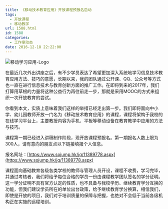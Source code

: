```yaml
---
title: 《移动技术教育应用》开放课程预报名启动
tags:
  - 开放课程
  - 移动教学
url: 1588.html
id: 1588
categories:
  - 工作室动态
date: 2016-12-18 22:22:00
---
```


![移动学习应用-Logo](http://www.ilester.net/wp-content/uploads/2016/12/移动学习应用-300x167.jpg)

在最近几次外出讲座之后，有不少学员表达了希望更加深入系统地学习信息技术教育应用方法、技巧的意愿，长期以来，我的团队通过公开课、QQ、公众号等方式也一直在进行信息技术与教育创新方面的推广工作。在即将到来的2017年，我们打算用草根的力量将这种公益行为再往前走一步，那就是采用MOOC的方式来组织一次开放教育的尝试。

你看到本文，实质上意味着我们这样的举措已经走出第一步。我们即将面向中小学、幼儿园教师开放一门名为《移动技术教育应用》的课程，课程将架构于我校的在线学习平台上，主要教授内容为手机、平板等移动设备在教育教学中应用的方法与技巧。

课程第一期已经进入讲稿制作阶段，现开放课程预报名。第一期报名人数上限为300人，请有意向的朋友点以下链接填报个人信息。

报名网址：[https://www.sojump.hk/jq/11389778.aspx](https://www.sojump.hk/jq/11389778.aspx)

课程面向基础教育各级各类学校的教师与管理人员开设，课程不收费，学习完毕，并通过考核者，我们将给予每位合格的学员一份由课程教学团队签名的学分证明。这一学分证明不具有官方认定的性质，也不具备与我校学历、继续教育学分互换的功能，但我们建议学员所在的单位出台政策，给予继续教育学分换算，相信我们，即使是开放的项目，我们对于培训质量的保障与把握，也绝对不会低于当前各级机构正在实施的远程培训。